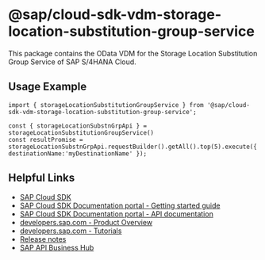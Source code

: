 # @sap/cloud-sdk-vdm-storage-location-substitution-group-service

This package contains the OData VDM for the Storage Location Substitution Group Service of SAP S/4HANA Cloud.

## Usage Example
```
import { storageLocationSubstitutionGroupService } from '@sap/cloud-sdk-vdm-storage-location-substitution-group-service';

const { storageLocationSubstnGrpApi } = storageLocationSubstitutionGroupService()
const resultPromise = storageLocationSubstnGrpApi.requestBuilder().getAll().top(5).execute({ destinationName:'myDestinationName' });

```

## Helpful Links

- [SAP Cloud SDK](https://github.com/SAP/cloud-sdk-js)
- [SAP Cloud SDK Documentation portal - Getting started guide](https://sap.github.io/cloud-sdk/docs/js/getting-started)
- [SAP Cloud SDK Documentation portal - API documentation](https://sap.github.io/cloud-sdk/docs/js/api)
- [developers.sap.com - Product Overview](https://developers.sap.com/topics/cloud-sdk.html)
- [developers.sap.com - Tutorials](https://developers.sap.com/tutorial-navigator.html?tag=software-product:technology-platform/sap-cloud-sdk&tag=tutorial:type/tutorial&tag=programming-tool:javascript)
- [Release notes](https://help.sap.com/doc/2324e9c3b28748a4ae2ad08166d77675/1.0/en-US/js-index.html)
- [SAP API Business Hub](https://api.sap.com/)
